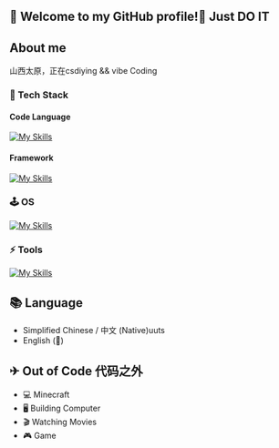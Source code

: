 ##  👋 Welcome to my GitHub profile!👋  Just DO IT

##  About me
山西太原，正在csdiying && vibe Coding
### 🔭 Tech Stack
#### Code Language 

[![My Skills](https://skillicons.dev/icons?i=py,java,cpp,go,rust,c,haskell,ts,js,clojure,html,css,wasm,lua&theme=light)](https://skillicons.dev)

#### Framework

[![My Skills](https://skillicons.dev/icons?i=spring,tailwind,vue,react,nodejs,nextjs,nuxtjs,electron,flutter,express,fastapi,flask&theme=light)](https://skillicons.dev)

### 🕹 OS 

[![My Skills](https://skillicons.dev/icons?i=debian,arch,ubuntu,nix,linux,windows&theme=light)](https://skillicons.dev)

### ⚡ Tools

[![My Skills](https://skillicons.dev/icons?i=vscode,idea,docker,git,cmake,npm,webpack,vite,bash,powershell,notion&theme=light)](https://skillicons.dev)

## 📚 Language
- Simplified Chinese / 中文 (Native)uuts
- English (🌱)

## ✈ Out of Code 代码之外
 - 💻 Minecraft
 - 🖥 Building Computer
 - 🎬 Watching Movies
 - 🎮 Game
